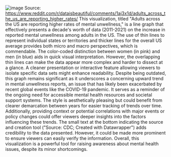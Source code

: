 ![image](https://github.com/nadavk2002/reflections/assets/34312348/c0b7386d-1e7c-451c-a8ae-56acd31548c9)
Source: https://www.reddit.com/r/dataisbeautiful/comments/1aj3x1d/adults_across_the_us_are_reporting_higher_rates/ 
This visualization, titled "Adults across the US are reporting higher rates of mental unwellness," is a line graph that effectively presents a decade's worth of data (2011-2021) on the increase in reported mental unwellness among adults in the US. The use of thin lines to represent individual states or territories and thicker lines for the overall US average provides both micro and macro perspectives, which is commendable. The color-coded distinction between women (in pink) and men (in blue) aids in quick visual interpretation. However, the overlapping thin lines can make the data appear more complex and harder to dissect at a glance. A cleaner presentation or interactive feature allowing viewers to isolate specific data sets might enhance readability. Despite being outdated, this graph remains significant as it underscores a concerning upward trend in mental unwellness reports, an issue that has likely been exacerbated by recent global events like the COVID-19 pandemic. It serves as a reminder of the ongoing need for accessible mental health resources and societal support systems. The style is aesthetically pleasing but could benefit from clearer demarcation between years for easier tracking of trends over time. Additionally, providing context or potential correlations with major events or policy changes could offer viewers deeper insights into the factors influencing these trends. The small text at the bottom indicating the source and creation tool ("Source: CDC; Created with Datawrapper") adds credibility to the data presented. However, it could be made more prominent to ensure viewers can easily verify the information. Overall, this visualization is a powerful tool for raising awareness about mental health issues, despite its minor shortcomings.
